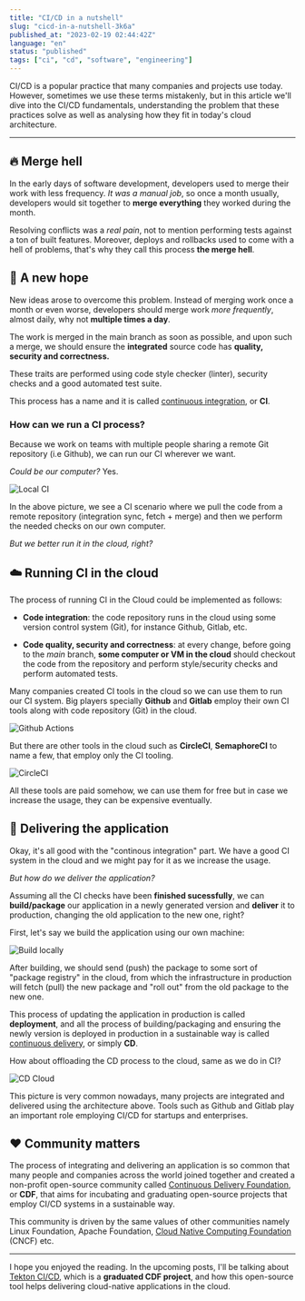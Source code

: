```yaml
---
title: "CI/CD in a nutshell"
slug: "cicd-in-a-nutshell-3k6a"
published_at: "2023-02-19 02:44:42Z"
language: "en"
status: "published"
tags: ["ci", "cd", "software", "engineering"]
---
```


CI/CD is a popular practice that many companies and projects use today. However, sometimes we use these terms mistakenly, but in this article we'll dive into the CI/CD fundamentals, understanding the problem that these practices solve as well as analysing how they fit in today's cloud architecture.

---

## :fire: Merge hell

In the early days of software development, developers used to merge their work with less frequency. _It was a manual job_, so once a month usually, developers would sit together to **merge everything** they worked during the month. 

Resolving conflicts was a _real pain_, not to mention performing tests against a ton of built features. Moreover, deploys and rollbacks used to come with a hell of problems, that's why they call this process **the merge hell**.

## :pray: A new hope

New ideas arose to overcome this problem. Instead of merging work once a month or even worse, developers should merge work _more frequently_, almost daily, why not **multiple times a day**.

The work is merged in the main branch as soon as possible, and upon such a merge, we should ensure the **integrated** source code has **quality, security and correctness.** 

These traits are performed using code style checker (linter), security checks and a good automated test suite. 

This process has a name and it is called [continuous integration](https://martinfowler.com/articles/continuousIntegration.html), or **CI**.

### How can we run a CI process?

Because we work on teams with multiple people sharing a remote Git repository (i.e Github), we can run our CI wherever we want. 

_Could be our computer?_ Yes. 

![Local CI](https://dev-to-uploads.s3.amazonaws.com/uploads/articles/je8yypahh3gg4lyduq5k.png)

In the above picture, we see a CI scenario where we pull the code from a remote repository (integration sync, fetch + merge) and then we perform the needed checks on our own computer.

_But we better run it in the cloud, right?_

## :cloud: Running CI in the cloud

The process of running CI in the Cloud could be implemented as follows:

- **Code integration**: the code repository runs in the cloud using some version control system (Git), for instance Github, Gitlab, etc.

- **Code quality, security and correctness**: at every change, before going to the _main_ branch, **some computer or VM in the cloud** should checkout the code from the repository and perform style/security checks and perform automated tests.

Many companies created CI tools in the cloud so we can use them to run our CI system. Big players specially **Github** and **Gitlab** employ their own CI tools along with code repository (Git) in the cloud.


![Github Actions](https://dev-to-uploads.s3.amazonaws.com/uploads/articles/a8czygi5qn9ar7dozxei.png)

But there are other tools in the cloud such as **CircleCI**, **SemaphoreCI** to name a few, that employ only the CI tooling.

![CircleCI](https://dev-to-uploads.s3.amazonaws.com/uploads/articles/dypibtfnmgnhn8mpk7i1.png)

All these tools are paid somehow, we can use them for free but in case we increase the usage, they can be expensive eventually.

## :rocket: Delivering the application

Okay, it's all good with the "continous integration" part. We have a good CI system in the cloud and we might pay for it as we increase the usage.

_But how do we deliver the application?_

Assuming all the CI checks have been **finished sucessfully**, we can **build/package** our application in a newly generated version and **deliver** it to production, changing the old application to the new one, right?

First, let's say we build the application using our own machine:

![Build locally](https://dev-to-uploads.s3.amazonaws.com/uploads/articles/xncg0sa6t9r69hf0psrj.png)

After building, we should send (push) the package to some sort of "package registry" in the cloud, from which the infrastructure in production will fetch (pull) the new package and "roll out" from the old package to the new one. 

This process of updating the application in production is called **deployment**, and all the process of building/packaging and ensuring the newly version is deployed in production in a sustainable way is called [continuous delivery](https://continuousdelivery.com/), or simply **CD**.

How about offloading the CD process to the cloud, same as we do in CI?


![CD Cloud](https://dev-to-uploads.s3.amazonaws.com/uploads/articles/xzy1qou5mdisiquokcyn.png)

This picture is very common nowadays, many projects are integrated and delivered using the architecture above. Tools such as Github and Gitlab play an important role employing CI/CD for startups and enterprises.

## :heart: Community matters
The process of integrating and delivering an application is so common that many people and companies across the world joined together and created a non-profit open-source community called [Continuous Delivery Foundation](https://cd.foundation/), or **CDF**, that aims for incubating and graduating open-source projects that employ CI/CD systems in a sustainable way.

This community is driven by the same values of other communities namely Linux Foundation, Apache Foundation, [Cloud Native Computing Foundation](https://www.cncf.io/) (CNCF) etc.

---
I hope you enjoyed the reading. In the upcoming posts, I'll be talking about [Tekton CI/CD](https://tekton.dev/), which is a **graduated CDF project**, and how this open-source tool helps delivering cloud-native applications in the cloud.

